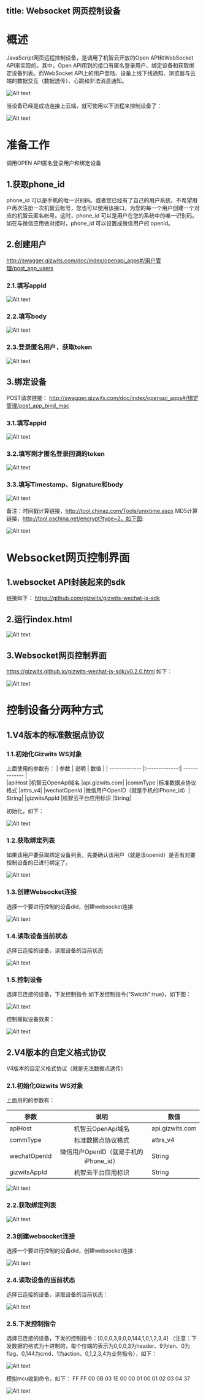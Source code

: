 title:   Websocket 网页控制设备
---
# 概述
JavaScript网页远程控制设备，是调用了机智云开放的Open API和WebSocket API来实现的。其中，Open API用到的接口有匿名登录用户、绑定设备和获取绑定设备列表。而WebSocket API上的用户登陆、设备上线下线通知、浏览器与云端的数据交互（数据透传）、心跳和非法消息通知。

![Alt text](/assets/zh-cn/UserManual/WebSocket/图片1.png)

当设备已经是成功连接上云端，就可使用以下流程来控制设备了：

![Alt text](/assets/zh-cn/UserManual/WebSocket/图片2.png)

# 准备工作
调用OPEN API匿名登录用户和绑定设备

## 1.获取phone_id
phone_id 可以是手机的唯一识别码。或者您已经有了自己的用户系统，不希望用户再次注册一次机智云帐号，您也可以使用该接口，为您的每一个用户创建一个对应的机智云匿名帐号。这时，phone_id 可以是用户在您的系统中的唯一识别码。如在与微信应用做对接时，phone_id 可以设置成微信用户的 openid。

## 2.创建用户
http://swagger.gizwits.com/doc/index/openapi_apps#/用户管理/post_app_users

### 2.1.填写appid
![Alt text](/assets/zh-cn/UserManual/WebSocket/图片3.png)

### 2.2.填写body
![Alt text](/assets/zh-cn/UserManual/WebSocket/图片4.png)

### 2.3.登录匿名用户，获取token
![Alt text](/assets/zh-cn/UserManual/WebSocket/图片5.png)

## 3.绑定设备

POST请求链接：
http://swagger.gizwits.com/doc/index/openapi_apps#/绑定管理/post_app_bind_mac

### 3.1.填写appid

![Alt text](/assets/zh-cn/UserManual/WebSocket/图片6.png)

### 3.2.填写刚才匿名登录回调的token

![Alt text](/assets/zh-cn/UserManual/WebSocket/图片7.png)

### 3.3.填写Timestamp、Signature和body

![Alt text](/assets/zh-cn/UserManual/WebSocket/图片8.png)

备注：时间戳计算链接，http://tool.chinaz.com/Tools/unixtime.aspx
MD5计算链接，http://tool.oschina.net/encrypt?type=2，如下图:

![Alt text](/assets/zh-cn/UserManual/WebSocket/图片9.png)


# Websocket网页控制界面
## 1.websocket API封装起来的sdk
链接如下：
https://github.com/gizwits/gizwits-wechat-js-sdk

## 2.运行index.html

![Alt text](/assets/zh-cn/UserManual/WebSocket/图片10.png)

## 3.Websocket网页控制界面
https://gizwits.github.io/gizwits-wechat-js-sdk/v0.2.0.html
如下：

![Alt text](/assets/zh-cn/UserManual/WebSocket/图片11.png)

# 控制设备分两种方式
## 1.V4版本的标准数据点协议
### 1.1.初始化Gizwits WS对象
上面使用的参数有：
| 参数      | 	说明       |            	数值         | 
| ------------- |:-------------:|    -------------    |  
|apiHost	|机智云OpenApi域名	|api.gizwits.com|
|commType	|标准数据点协议格式	|attrs_v4|
|wechatOpenId	|微信用户OpenID（就是手机的iPhone_id）|	String|
|gizwitsAppId	|机智云平台应用标识	|String|

初始化，如下：

![Alt text](/assets/zh-cn/UserManual/WebSocket/图片12.png)

### 1.2.获取绑定列表
如果该用户要获取绑定设备列表，先要确认该用户（就是该openid）是否有对要控制设备的已进行绑定了。

![Alt text](/assets/zh-cn/UserManual/WebSocket/图片13.png)

### 1.3.创建Websocket连接
选择一个要进行控制的设备did，创建websocket连接

![Alt text](/assets/zh-cn/UserManual/WebSocket/图片14.png)

### 1.4.读取设备当前状态
选择已连接的设备，读取设备的当前状态

![Alt text](/assets/zh-cn/UserManual/WebSocket/图片15.png)

### 1.5.控制设备
选择已连接的设备，下发控制指令
如下发控制指令{"Swicth":true}，如下图：

![Alt text](/assets/zh-cn/UserManual/WebSocket/图片16.png)

控制模拟设备效果：

![Alt text](/assets/zh-cn/UserManual/WebSocket/图片17.png)

## 2.V4版本的自定义格式协议
V4版本的自定义格式协议（就是无法数据点透传）

### 2.1.初始化Gizwits WS对象
上面用的的参数有：

| 参数      | 	说明       |            	数值         | 
| ------------- |:-------------:|    -------------    |  
 |  apiHost |  	机智云OpenApi域名	 |  api.gizwits.com |  
 |  commType	 |  标准数据点协议格式 |  	attrs_v4 |  
 |  wechatOpenId	 |  微信用户OpenID（就是手机的iPhone_id） |  	String |  
 |  gizwitsAppId	 |  机智云平台应用标识 |  	String |  
 
![Alt text](/assets/zh-cn/UserManual/WebSocket/图片18.png)

### 2.2.获取绑定列表

![Alt text](/assets/zh-cn/UserManual/WebSocket/图片19.png)

### 2.3创建websocket连接
选择一个要进行控制的设备did，创建websocket连接：

![Alt text](/assets/zh-cn/UserManual/WebSocket/图片20.png)

### 2.4.读取设备的当前状态
选择已连接的设备，读取设备的当前状态：

![Alt text](/assets/zh-cn/UserManual/WebSocket/图片21.png)

### 2.5.下发控制指令
选择已连接的设备，下发的控制指令：[0,0,0,3,9,0,0,144,1,0,1,2,3,4] （注意：下发数据的格式为十进制的，每个位端的表示为0,0,0,3为header、9为len、0为flag、0,144为cmd、1为action、0,1,2,3,4为业务指令），如下：

![Alt text](/assets/zh-cn/UserManual/WebSocket/图片22.png)

模拟mcu收到命令，如下：
FF FF 00 0B 03 1E 00 00 01 00 01 02 03 04 37

![Alt text](/assets/zh-cn/UserManual/WebSocket/图片23.png)
